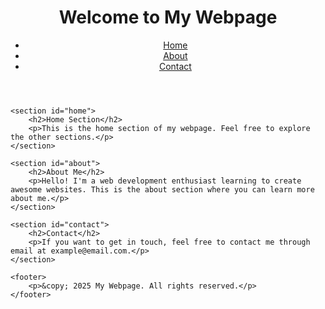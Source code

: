 <!DOCTYPE html>
<html lang="en">
<head>
    <meta charset="UTF-8">
    <meta name="viewport" content="width=device-width, initial-scale=1.0">
    <title>My First Webpage</title>
    <link rel="stylesheet" href="styles.css">
</head>
<body>
    <header>
        <h1>Welcome to My Webpage</h1>
        <nav>
            <ul>
                <li><a href="#home">Home</a></li>
                <li><a href="#about">About</a></li>
                <li><a href="#contact">Contact</a></li>
            </ul>
        </nav>
    </header>

    <section id="home">
        <h2>Home Section</h2>
        <p>This is the home section of my webpage. Feel free to explore the other sections.</p>
    </section>

    <section id="about">
        <h2>About Me</h2>
        <p>Hello! I'm a web development enthusiast learning to create awesome websites. This is the about section where you can learn more about me.</p>
    </section>

    <section id="contact">
        <h2>Contact</h2>
        <p>If you want to get in touch, feel free to contact me through email at example@email.com.</p>
    </section>

    <footer>
        <p>&copy; 2025 My Webpage. All rights reserved.</p>
    </footer>
</body>
</html>
